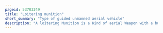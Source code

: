 ```yaml
---
pageid: 53703349
title: "Loitering munition"
short_summary: "Type of guided unmanned aerial vehicle"
description: "A loitering Munition is a Kind of aerial Weapon with a built-in Munition, which can loiter around the Target Area until a Target is located ; it then attacks the Target by crashing into it. Loitering Munitions enable faster Response Times against hidden Targets that emerge for short Periods without placing high-value Platforms near the Target Area and also allow more selective Targeting as the Attack can be changed mid-flight or aborted."
---
```

